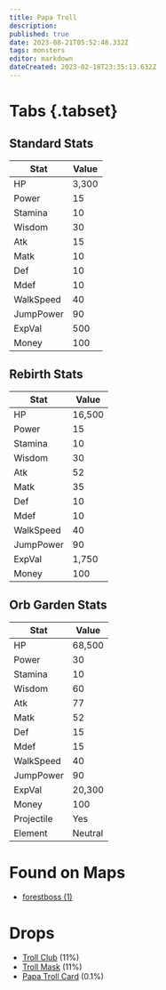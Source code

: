 ```yaml
---
title: Papa Troll
description: 
published: true
date: 2023-08-21T05:52:48.332Z
tags: monsters
editor: markdown
dateCreated: 2023-02-18T23:35:13.632Z
---
```


# Tabs {.tabset}

## Standard Stats

|Stat|Value|
|-|-|
|HP|3,300|
|Power|15|
|Stamina|10|
|Wisdom|30|
|Atk|15|
|Matk|10|
|Def|10|
|Mdef|10|
|WalkSpeed|40|
|JumpPower|90|
|ExpVal|500|
|Money|100|
## Rebirth Stats

|Stat|Value|
|-|-|
|HP|16,500|
|Power|15|
|Stamina|10|
|Wisdom|30|
|Atk|52|
|Matk|35|
|Def|10|
|Mdef|10|
|WalkSpeed|40|
|JumpPower|90|
|ExpVal|1,750|
|Money|100|
## Orb Garden Stats

|Stat|Value|
|-|-|
|HP|68,500|
|Power|30|
|Stamina|10|
|Wisdom|60|
|Atk|77|
|Matk|52|
|Def|15|
|Mdef|15|
|WalkSpeed|40|
|JumpPower|90|
|ExpVal|20,300|
|Money|100|
|Projectile|Yes|
|Element|Neutral|

# Found on Maps
 * [forestboss (1)](/maps/forestboss)

# Drops
 * [Troll Club](/items/troll-club) (11%)
 * [Troll Mask](/items/troll-mask) (11%)
 * [Papa Troll Card](/items/papa-troll-card) (0.1%)
